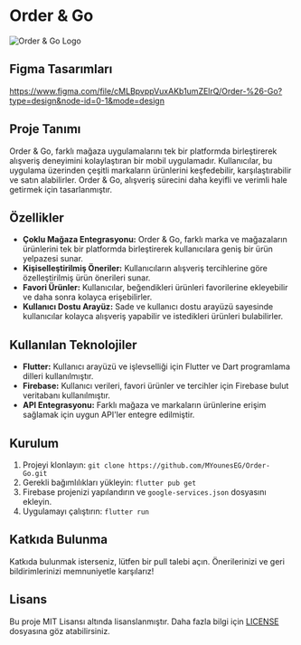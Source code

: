 # Order & Go

![Order & Go Logo](https://github.com/MYounesEG/Order-Go/assets/158834031/8c7e9fdc-7371-4b8c-b7d3-036e9c77bb77)

## Figma Tasarımları

https://www.figma.com/file/cMLBpvppVuxAKb1umZElrQ/Order-%26-Go?type=design&node-id=0-1&mode=design

## Proje Tanımı

Order & Go, farklı mağaza uygulamalarını tek bir platformda birleştirerek alışveriş deneyimini kolaylaştıran bir mobil uygulamadır. Kullanıcılar, bu uygulama üzerinden çeşitli markaların ürünlerini keşfedebilir, karşılaştırabilir ve satın alabilirler. Order & Go, alışveriş sürecini daha keyifli ve verimli hale getirmek için tasarlanmıştır.

## Özellikler

- **Çoklu Mağaza Entegrasyonu:** Order & Go, farklı marka ve mağazaların ürünlerini tek bir platformda birleştirerek kullanıcılara geniş bir ürün yelpazesi sunar.
- **Kişiselleştirilmiş Öneriler:** Kullanıcıların alışveriş tercihlerine göre özelleştirilmiş ürün önerileri sunar.
- **Favori Ürünler:** Kullanıcılar, beğendikleri ürünleri favorilerine ekleyebilir ve daha sonra kolayca erişebilirler.
- **Kullanıcı Dostu Arayüz:** Sade ve kullanıcı dostu arayüzü sayesinde kullanıcılar kolayca alışveriş yapabilir ve istedikleri ürünleri bulabilirler.

## Kullanılan Teknolojiler

- **Flutter:** Kullanıcı arayüzü ve işlevselliği için Flutter ve Dart programlama dilleri kullanılmıştır.
- **Firebase:** Kullanıcı verileri, favori ürünler ve tercihler için Firebase bulut veritabanı kullanılmıştır.
- **API Entegrasyonu:** Farklı mağaza ve markaların ürünlerine erişim sağlamak için uygun API'ler entegre edilmiştir.

## Kurulum

1. Projeyi klonlayın: `git clone https://github.com/MYounesEG/Order-Go.git`
2. Gerekli bağımlılıkları yükleyin: `flutter pub get`
3. Firebase projenizi yapılandırın ve `google-services.json` dosyasını ekleyin.
4. Uygulamayı çalıştırın: `flutter run`

## Katkıda Bulunma

Katkıda bulunmak isterseniz, lütfen bir pull talebi açın. Önerilerinizi ve geri bildirimlerinizi memnuniyetle karşılarız!

## Lisans

Bu proje MIT Lisansı altında lisanslanmıştır. Daha fazla bilgi için [LICENSE](LICENSE) dosyasına göz atabilirsiniz.
